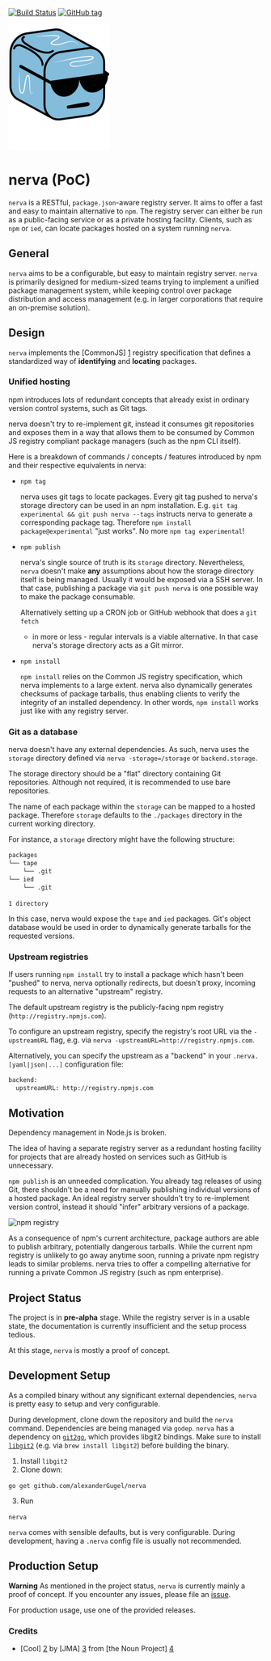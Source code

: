 [![Build Status](https://travis-ci.org/alexanderGugel/nerva.svg?branch=master)](https://travis-ci.org/alexanderGugel/nerva)
[![GitHub tag](https://img.shields.io/github/tag/alexanderGugel/nerva.svg?maxAge=2592000)](https://github.com/alexanderGugel/nerva)

![cool](public/cool.svg)

# nerva (PoC)

`nerva` is a RESTful, `package.json`-aware registry server. It aims to offer a
fast and easy to maintain alternative to `npm`. The registry server can either
be run as a public-facing service or as a private hosting facility. Clients,
such as `npm` or `ied`, can locate packages hosted on a system running `nerva`.

## General

`nerva` aims to be a configurable, but easy to maintain registry server. `nerva`
is primarily designed for medium-sized teams trying to implement a unified
package management system, while keeping control over package distribution and
access management (e.g. in larger corporations that require an on-premise
solution).

## Design

`nerva` implements the [CommonJS] [1] registry specification that defines a
standardized way of **identifying** and **locating** packages.

### Unified hosting

npm introduces lots of redundant concepts that already exist in ordinary version
control systems, such as Git tags.

nerva doesn't try to re-implement git, instead it consumes git repositories and
exposes them in a way that allows them to be consumed by Common JS registry
compliant package managers (such as the npm CLI itself).

Here is a breakdown of commands / concepts / features introduced by npm and
their respective equivalents in nerva:

* `npm tag`

  nerva uses git tags to locate packages. Every git tag pushed to nerva's
  storage directory can be used in an npm installation. E.g.
  `git tag experimental && git push nerva --tags` instructs nerva to generate
  a corresponding package tag. Therefore `npm install package@experimental`
  "just works". No more `npm tag experimental`!

* `npm publish`

  nerva's single source of truth is its `storage` directory. Nevertheless,
  `nerva` doesn't make **any** assumptions about how the storage directory
  itself is being managed. Usually it would be exposed via a SSH server.
  In that case, publishing a package via `git push nerva` is one possible way to
  make the package consumable.

  Alternatively setting up a CRON job or GitHub webhook that does a `git fetch`
  - in more or less - regular intervals is a viable alternative. In that case
  nerva's storage directory acts as a Git mirror.

* `npm install`

  `npm install` relies on the Common JS registry specification, which nerva
  implements to a large extent. nerva also dynamically generates checksums of
  package tarballs, thus enabling clients to verify the integrity of an
  installed dependency. In other words, `npm install` works just like with any
  registry server.

### Git as a database

nerva doesn't have any external dependencies. As such, nerva uses the `storage`
directory defined via `nerva -storage=/storage` or `backend.storage`.

The storage directory should be a "flat" directory containing Git repositories.
Although not required, it is recommended to use bare repositories.

The name of each package within the `storage` can be mapped to a hosted package.
Therefore `storage` defaults to the `./packages` directory in the current
working directory.

For instance, a `storage` directory might have the following structure:

    packages
    └── tape
        └── .git
    └── ied
        └── .git

    1 directory

In this case, nerva would expose the `tape` and `ied` packages. Git's object
database would be used in order to dynamically generate tarballs for the
requested versions.

### Upstream registries

If users running `npm install` try to install a package which hasn't been
"pushed" to nerva, nerva optionally redirects, but doesn't proxy, incoming
requests to an alternative "upstream" registry.

The default upstream registry is the publicly-facing npm registry
(`http://registry.npmjs.com`).

To configure an upstream registry, specify the registry's root URL via the
`-upstreamURL` flag, e.g. via `nerva -upstreamURL=http://registry.npmjs.com`.

Alternatively, you can specify the upstream as a "backend" in your
`.nerva.[yaml|json|...]` configuration file:

    backend:
      upstreamURL: http://registry.npmjs.com

## Motivation

Dependency management in Node.js is broken.

The idea of having a separate registry server as a redundant hosting facility
for projects that are already hosted on services such as GitHub is unnecessary.

`npm publish` is an unneeded complication. You already tag releases of using
Git, there shouldn't be a need for manually publishing individual versions of a
hosted package. An ideal registry server shouldn't try to re-implement version
control, instead it should "infer" arbitrary versions of a package.

![npm registry](registry-wall.svg)

As a consequence of npm's current architecture, package authors are able to
publish arbitrary, potentially dangerous tarballs. While the current npm
registry is unlikely to go away anytime soon, running a private npm registry
leads to similar problems. nerva tries to offer a compelling alternative for
running a private Common JS registry (such as npm enterprise).

## Project Status

The project is in **pre-alpha** stage. While the registry server is in a usable
state, the documentation is currently insufficient and the setup process
tedious.

At this stage, `nerva` is mostly a proof of concept.

## Development Setup

As a compiled binary without any significant external dependencies, `nerva` is
pretty easy to setup and very configurable.

During development, clone down the repository and build the `nerva` command.
Dependencies are being managed via `godep`. `nerva` has a dependency on
[`git2go`](https://github.com/libgit2/git2go), which provides libgit2 bindings.
Make sure to install [`libgit2`](https://github.com/libgit2/git2go) (e.g. via
`brew install libgit2`) before building the binary.

1. Install `libgit2`
2. Clone down:

  `go get github.com/alexanderGugel/nerva`

3. Run

  `nerva`

`nerva` comes with sensible defaults, but is very configurable. During
development, having a `.nerva` config file is usually not recommended.

## Production Setup

**Warning** As mentioned in the project status, `nerva` is currently mainly a
proof of concept. If you encounter any issues, please file an
[issue](https://github.com/alexanderGugel/nerva/issues).

For production usage, use one of the provided releases.

### Credits

* [Cool] [2] by [JMA] [3] from [the Noun Project] [4]

[1]: http://wiki.commonjs.org/wiki/Packages/Registry "CommonJS Registry Specification"
[2]: https://thenounproject.com/Mattebrooks/collection/objecticons/?i=63757 "Cool"
[3]: https://thenounproject.com/jmanwyl "JMA"
[4]: https://thenounproject.com/ "The Noun Project"
